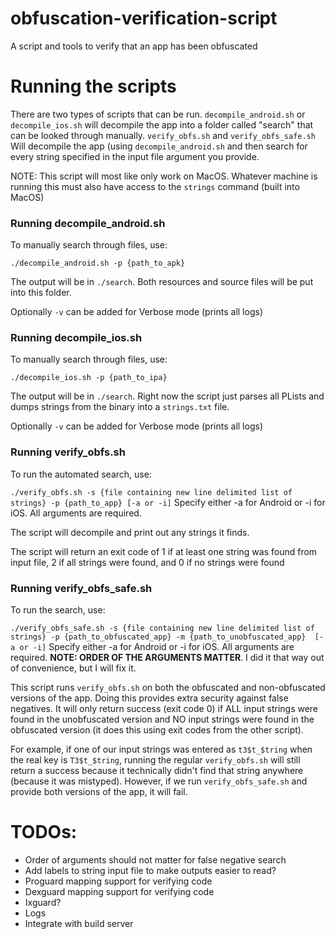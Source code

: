 # obfuscation-verification-script
A script and tools to verify that an app has been obfuscated

# Running the scripts
There are two types of scripts that can be run. ```decompile_android.sh``` or ```decompile_ios.sh``` will decompile the app into a folder called "search" that can be looked through manually. ```verify_obfs.sh``` and ```verify_obfs_safe.sh``` Will decompile the app (using ```decompile_android.sh``` and then search for every string specified in the input file argument you provide.

NOTE: This script will most like only work on MacOS. Whatever machine is running this must also have access to the ```strings``` command (built into MacOS)

### Running decompile_android.sh
To manually search through files, use:

```./decompile_android.sh -p {path_to_apk}```

The output will be in ```./search```. Both resources and source files will be put into this folder.

Optionally ```-v``` can be added for Verbose mode (prints all logs)

### Running decompile_ios.sh
To manually search through files, use:

```./decompile_ios.sh -p {path_to_ipa}```

The output will be in ```./search```. Right now the script just parses all PLists and dumps strings from the binary into a ```strings.txt``` file. 

Optionally ```-v``` can be added for Verbose mode (prints all logs)

### Running verify_obfs.sh
To run the automated search, use:

```./verify_obfs.sh -s {file containing new line delimited list of strings} -p {path_to_app} [-a or -i]```
Specify either -a for Android or -i for iOS. All arguments are required.

The script will decompile and print out any strings it finds.

The script will return an exit code of 1 if at least one string was found from input file, 2 if all strings were found, and 0 if no strings were found

### Running verify_obfs_safe.sh
To run the search, use:

```./verify_obfs_safe.sh -s {file containing new line delimited list of strings} -p {path_to_obfuscated_app} -m {path_to_unobfuscated_app}  [-a or -i]```
Specify either -a for Android or -i for iOS. All arguments are required. **NOTE: ORDER OF THE ARGUMENTS MATTER**. I did it that way out of convenience, but I will fix it.

This script runs ```verify_obfs.sh``` on both the obfuscated and non-obfuscated versions of the app. Doing this provides extra security against false negatives. It will only return success (exit code 0) if ALL input strings were found in the unobfuscated version and NO input strings were found in the obfuscated version (it does this using exit codes from the other script). 

For example, if one of our input strings was entered as ```t3$t_$tring``` when the real key is ```T3$t_$tring```, running the regular ```verify_obfs.sh``` will still return a success because it technically didn't find that string anywhere (because it was mistyped). However, if we run ```verify_obfs_safe.sh``` and provide both versions of the app, it will fail.

# TODOs:
* Order of arguments should not matter for false negative search
* Add labels to string input file to make outputs easier to read?
* Proguard mapping support for verifying code 
* Dexguard mapping support for verifying code
* Ixguard?
* Logs
* Integrate with build server
